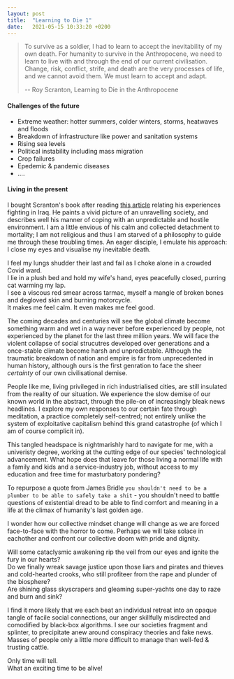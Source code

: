 ```yaml
---
layout: post
title:  "Learning to Die 1"
date:   2021-05-15 10:33:20 +0200
---
```


> To survive as a soldier, I had to learn to accept the inevitability of my own death. 
> For humanity to survive in the Anthropocene, we need to learn to live with and through the end of our current civilisation. 
> Change, risk, conflict, strife, and death are the very processes of life, and we cannot avoid them. 
> We must learn to accept and adapt.
>
> -- Roy Scranton, Learning to Die in the Anthropocene

#### Challenges of the future

* Extreme weather: hotter summers, colder winters, storms, heatwaves and floods
* Breakdown of infrastructure like power and sanitation systems
* Rising sea levels
* Political instability including mass migration
* Crop failures
* Epedemic & pandemic diseases
* ....

#### Living in the present

I bought Scranton's book after reading [this article](https://opinionator.blogs.nytimes.com</2013/11/10/learning-how-to-die-in-the-anthropocene/) relating his experiences fighting in Iraq.
He paints a vivid picture of an unravelling society, and describes well his manner of coping with an unpredictable and hostile environment.
I am a little envious of his calm and collected detachment to mortality; I am not religious and thus I am starved of a philosophy to guide me through these troubling times.
An eager disciple, I emulate his approach: I close my eyes and visualise my inevitable death.

I feel my lungs shudder their last and fail as I choke alone in a crowded Covid ward.  
I lie in a plush bed and hold my wife's hand, eyes peacefully closed, purring cat warming my lap.  
I see a viscous red smear across tarmac, myself a mangle of broken bones and degloved skin and burning motorcycle.  
It makes me feel calm. It even makes me feel good.  

The coming decades and centuries will see the global climate become something warm and wet in a way never before experienced by people, not experienced by the planet for the last three million years.
We will face the violent collapse of social strucutres developed over generations and a once-stable climate become harsh and unpredictable.
Although the traumatic breakdown of nation and empire is far from unprecedented in human history, although ours is the first genration to face the sheer *certainty* of our own civilisational demise.

People like me, living privileged in rich industrialised cities, are still insulated from the reality of our situation. 
We experience the slow demise of our known world in the abstract, through the pile-on of increasingly bleak news headlines.
I explore my own responses to our certain fate through meditation, a practice completely self-centred; not entirely unlike the system of exploitative capitalism behind this grand catastrophe (of which I am of course complicit in).

This tangled headspace is nightmarishly hard to navigate for me, with a univeristy degree, working at the cutting edge of our species' technological advancement.
What hope does that leave for those living a normal life with a family and kids and a service-industry job, without access to my education and free time for masturbatory pondering?

To repurpose a quote from James Bridle `you shouldn't need to be a plumber to be able to safely take a shit` - you shouldn't need to battle questions of existential dread to be able to find comfort and meaning in a life at the climax of humanity's last golden age.

I wonder how our collective mindset change will change as we are forced face-to-face with the horror to come.
Perhaps we will take solace in eachother and confront our collective doom with pride and dignity.

Will some cataclysmic awakening rip the veil from our eyes and ignite the fury in our hearts?  
Do we finally wreak savage justice upon those liars and pirates and thieves and cold-hearted crooks, who still profiteer from the rape and plunder of the biosphere?  
Are shining glass skyscrapers and gleaming super-yachts one day to raze and burn and sink?

I find it more likely that we each beat an individual retreat into an opaque tangle of facile social connections, our anger skillfully misdirected and comodified by black-box algorithms.
I see our societies fragment and splinter, to precipitate anew around conspiracy theories and fake news. Masses of people only a little more difficult to manage than well-fed & trusting cattle.

Only time will tell.  
What an exciting time to be alive!
